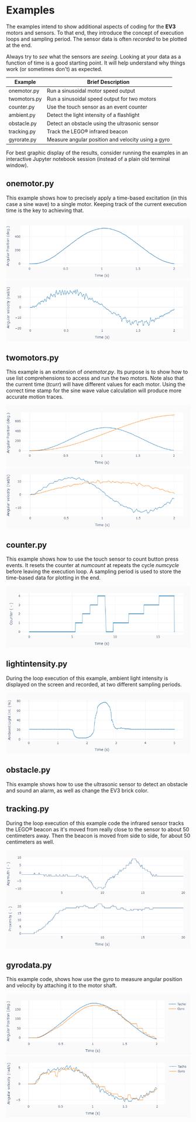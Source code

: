 # Examples
The examples intend to show additional aspects of coding for the **EV3**
motors and sensors. To that end, they introduce the concept of execution loops
and sampling period. The sensor data is often _recorded_ to be plotted at the
end.

Always try to _see_ what the sensors are _seeing_. Looking at your data as a
function of time is a good starting point. It will help understand why things
work (or sometimes don't) as expected.

Example | Brief Description
------- | -----------------
onemotor.py | Run a sinusoidal motor speed output
twomotors.py | Run a sinusoidal speed output for two motors
counter.py | Use the touch sensor as an event counter
ambient.py | Detect the light intensity of a flashlight
obstacle.py | Detect an obstacle using the ultrasonic sensor
tracking.py | Track the LEGO® infrared beacon 
gyrorate.py | Measure angular position and velocity using a gyro

For best graphic display of the results, consider running the examples in an
interactive Jupyter notebook session (instead of a plain old terminal window).


## onemotor.py
This example shows how to precisely apply a time-based excitation (in this
case a sine wave) to a single motor. Keeping track of the current execution
time is the key to achieving that.

![](../docs/images/Motor-Example-1A.png)
![](../docs/images/Motor-Example-1B.png)


## twomotors.py
This example is an extension of _onemotor.py_. Its purpose is to show how
to use list comprehensions to access and run the two motors. Note also that
the current time (_tcurr_) will have different values for each motor. Using
the correct time stamp for the sine wave value calculation will produce more
accurate motion traces.

![](../docs/images/Motor-Example-2A.png)
![](../docs/images/Motor-Example-2B.png)


## counter.py
This example shows how to use the touch sensor to count button press events.
It resets the counter at _numcount_ at repeats the cycle _numcycle_ before
leaving the execution loop. A sampling period is used to store the time-based
data for plotting in the end.

![](../docs/images/Touch-Example.png)


## lightintensity.py
During the loop execution of this example, ambient light intensity is
displayed on the screen and recorded, at two different sampling periods.

![](../docs/images/Color-Example.png)


## obstacle.py
This example shows how to use the ultrasonic sensor to detect an obstacle
and sound an alarm, as well as change the EV3 brick color.


## tracking.py
During the loop execution of this example code the infrared sensor tracks the
LEGO® beacon as it's moved from really close to the sensor to about 50
centimeters away. Then the beacon is moved from side to side, for about 50
centimeters as well.

![](../docs/images/Infrared-Example.png)


## gyrodata.py
This example code, shows how use the gyro to measure angular position and
velocity by attaching it to the motor shaft.

![](../docs/images/Gyro-Example-1A.png)
![](../docs/images/Gyro-Example-1B.png)
